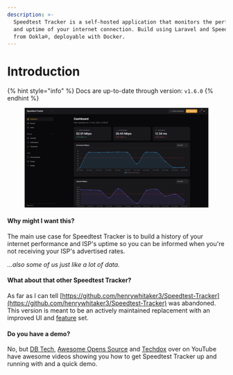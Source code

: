 ```yaml
---
description: >-
  Speedtest Tracker is a self-hosted application that monitors the performance
  and uptime of your internet connection. Build using Laravel and Speedtest CLI
  from Ookla®, deployable with Docker.
---
```


# Introduction

{% hint style="info" %}
Docs are up-to-date through version: `v1.6.0`
{% endhint %}

<figure><img src=".gitbook/assets/dashboard.png" alt=""><figcaption></figcaption></figure>

#### Why might I want this?

The main use case for Speedtest Tracker is to build a history of your internet performance and ISP's uptime so you can be informed when you're not receiving your ISP's advertised rates.

_...also some of us just like a lot of data._

#### What about that other Speedtest Tracker?

As far as I can tell [https://github.com/henrywhitaker3/Speedtest-Tracker](https://github.com/henrywhitaker3/Speedtest-Tracker) was abandoned. This version is meant to be an actively maintained replacement with an improved UI and [feature](features.md) set.

#### Do you have a demo?

No, but [DB Tech](https://www.youtube.com/watch?v=feArak6WCLw), [Awesome Opens Source](https://www.youtube.com/watch?v=iyRUj77cjKg) and [Techdox](https://www.youtube.com/watch?v=vZiaWyuqsaY) over on YouTube have awesome videos showing you how to get Speedtest Tracker up and running with and a quick demo.

